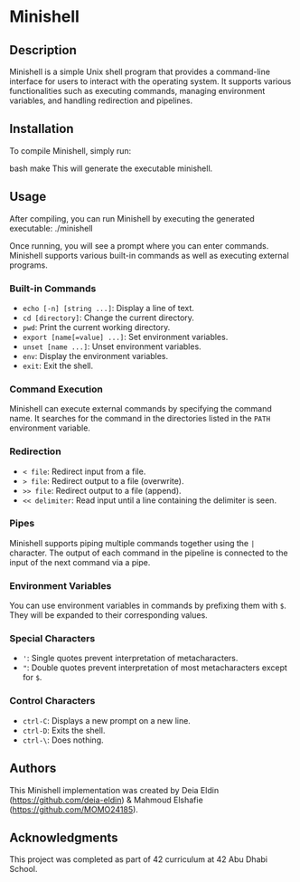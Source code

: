 # Minishell

## Description

Minishell is a simple Unix shell program that provides a command-line interface for users to interact with the operating system. It supports various functionalities such as executing commands, managing environment variables, and handling redirection and pipelines.

## Installation

To compile Minishell, simply run:

bash
make
This will generate the executable minishell.

## Usage
After compiling, you can run Minishell by executing the generated executable:
./minishell

Once running, you will see a prompt where you can enter commands. Minishell supports various built-in commands as well as executing external programs.

### Built-in Commands

*   `echo [-n] [string ...]`: Display a line of text.
*   `cd [directory]`: Change the current directory.
*   `pwd`: Print the current working directory.
*   `export [name[=value] ...]`: Set environment variables.
*   `unset [name ...]`: Unset environment variables.
*   `env`: Display the environment variables.
*   `exit`: Exit the shell.

### Command Execution

Minishell can execute external commands by specifying the command name. It searches for the command in the directories listed in the `PATH` environment variable.

### Redirection

*   `< file`: Redirect input from a file.
*   `> file`: Redirect output to a file (overwrite).
*   `>> file`: Redirect output to a file (append).
*   `<< delimiter`: Read input until a line containing the delimiter is seen.

### Pipes

Minishell supports piping multiple commands together using the `|` character. The output of each command in the pipeline is connected to the input of the next command via a pipe.

### Environment Variables

You can use environment variables in commands by prefixing them with `$`. They will be expanded to their corresponding values.

### Special Characters

*   `'`: Single quotes prevent interpretation of metacharacters.
*   `"`: Double quotes prevent interpretation of most metacharacters except for `$`.

### Control Characters

*   `ctrl-C`: Displays a new prompt on a new line.
*   `ctrl-D`: Exits the shell.
*   `ctrl-\`: Does nothing.

Authors
-------

This Minishell implementation was created by Deia Eldin (https://github.com/deia-eldin) & Mahmoud Elshafie (https://github.com/MOMO24185).

Acknowledgments
---------------

This project was completed as part of 42 curriculum at 42 Abu Dhabi School.
